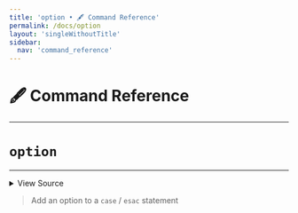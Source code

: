 ```yaml
---
title: 'option • 🖋️ Command Reference'
permalink: /docs/option
layout: 'singleWithoutTitle'
sidebar:
  nav: 'command_reference'
---
```


# 🖋️ Command Reference

---

# `option`

---



<details>
  <summary>View Source</summary>

{% highlight sh %}

!fn --shellpen-private writeDSL writeln "$1)"
!fn --shellpen-private writeDSL --push "::"
{% endhighlight %}

</details>



> Add an option to a `case` / `esac` statement







